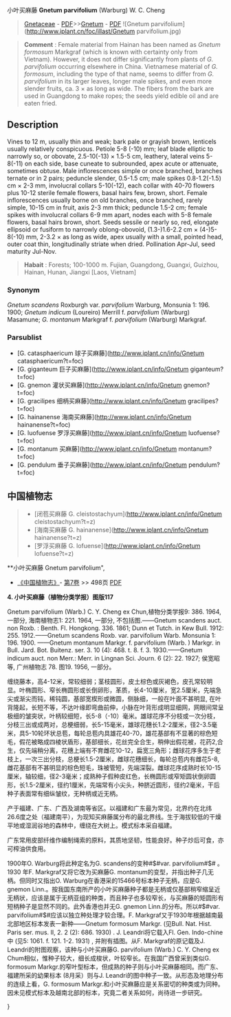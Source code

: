 小叶买麻藤 **Gnetum parvifolium** (Warburg) W. C. Cheng

> [Gnetaceae](http://www.iplant.cn/info/Gnetaceae?t=foc) - [PDF](http://www.iplant.cn/foc/pdf/Gnetaceae.pdf)>>[Gnetum](http://www.iplant.cn/info/Gnetum?t=foc) - [PDF](http://www.iplant.cn/foc/pdf/Gnetum.pdf)
![Gnetum parvifolium](http://www.iplant.cn/foc/illast/Gnetum parvifolium.jpg)

> **Comment** : 
> Female material from Hainan has been named as *Gnetum formosum* Markgraf (which is known with certainty only from Vietnam). However, it does not differ significantly from plants of *G. parvifolium* occurring elsewhere in China. Vietnamese material of *G. formosum*, including the type of that name, seems to differ from *G. parvifolium* in its larger leaves, longer male spikes, and  even more slender fruits, ca. 3 ×  as long as wide.
> The fibers from the bark are used in Guangdong to make ropes; the seeds yield edible oil and are eaten fried.

## Description

Vines to 12 m, usually thin and weak; bark pale or grayish brown, lenticels usually relatively conspicuous. Petiole 5-8 (-10) mm; leaf blade elliptic to narrowly so, or obovate, 2.5-10(-13) ×  1.5-5 cm, leathery, lateral veins 5-8(-11) on each side, base cuneate to subrounded, apex acute or attenuate, sometimes obtuse. Male inflorescences simple or once branched, branches ternate or in 2 pairs; peduncle slender, 0.5-1.5 cm; male spikes 0.8-1.2(-1.5) cm ×  2-3 mm, involucral collars 5-10(-12), each collar with 40-70 flowers plus 10-12 sterile female flowers, basal hairs few, brown, short. Female inflorescences usually borne on old branches, once branched, rarely simple, 10-15 cm in fruit, axis 2-3 mm thick; peduncle 1.5-2 cm; female spikes with involucral collars 6-9 mm apart, nodes each with 5-8 female flowers, basal hairs brown, short. Seeds sessile or nearly so, red, elongate ellipsoid or fusiform to narrowly oblong-obovoid, (1.3-)1.6-2.2 cm ×  (4-)5-8(-10) mm, 2-3.2 ×  as long as wide, apex usually with a small, pointed head, outer coat thin, longitudinally striate when dried. Pollination Apr-Jul, seed maturity Jul-Nov.

> **Habait** : 
> Forests; 100-1000 m. Fujian, Guangdong, Guangxi, Guizhou, Hainan, Hunan, Jiangxi [Laos, Vietnam]

### Synonym
*Gnetum scandens* Roxburgh var. *parvifolium* Warburg, Monsunia 1: 196. 1900; *Gnetum indicum* (Loureiro) Merrill f. *parvifolium* (Warburg) Masamune; *G. montanum* Markgraf f. *parvifolium* (Warburg) Markgraf.

### Parsublist

* [G.  catasphaericum  球子买麻藤](http://www.iplant.cn/info/Gnetum catasphaericum?t=foc)
* [G.  giganteum  巨子买麻藤](http://www.iplant.cn/info/Gnetum giganteum?t=foc)
* [G.  gnemon  灌状买麻藤](http://www.iplant.cn/info/Gnetum gnemon?t=foc)
* [G.  gracilipes  细柄买麻藤](http://www.iplant.cn/info/Gnetum gracilipes?t=foc)
* [G.  hainanense  海南买麻藤](http://www.iplant.cn/info/Gnetum hainanense?t=foc)
* [G.  luofuense  罗浮买麻藤](http://www.iplant.cn/info/Gnetum luofuense?t=foc)
* [G.  montanum  买麻藤](http://www.iplant.cn/info/Gnetum montanum?t=foc)
* [G.  pendulum  垂子买麻藤](http://www.iplant.cn/info/Gnetum pendulum?t=foc)

## 中国植物志

> * [闭苞买麻藤  G.  cleistostachyum](http://www.iplant.cn/info/Gnetum cleistostachyum?t=z)
> * [海南买麻藤  G.  hainanense](http://www.iplant.cn/info/Gnetum hainanense?t=z)
> * [罗浮买麻藤  G.  lofuense](http://www.iplant.cn/info/Gnetum lofuense?t=z)

**小叶买麻藤 Gnetum parvifolium",

* [《中国植物志》](http://www.iplant.cn/frps)- [第7卷](http://www.iplant.cn/frps/vol/7) >> 498页 [PDF](http://www.iplant.cn/frps/pdf/7/498.pdf)

**4. 小叶买麻藤（植物分类学报）图版117**

Gnetum parvifolium (Warb.) C. Y. Cheng ex Chun,植物分类学报9: 386. 1964, 一部分, 海南植物志1: 221. 1964, 一部分, 不包括图.——Gnetum scandens auct. non Roxb. : Benth. Fl. Hongkong. 336. 1861; Dunn et Tutch. in Kew Bull. 1912: 255. 1912.——Gnetum scandens Roxb. var. parvifolium Warb. Monsunia 1: 196. 1900. ——Gnetum montanum Markgr. f. parvifolium (Warb. ) Markgr. in Bull. Jard. Bot. Buitenz. ser. 3. 10 (4): 468. t. 8. f. 3. 1930.——Gnetum indicum auct. non Merr.: Merr. in Lingnan Sci. Journ. 6 (2): 22. 1927; 侯宽昭等, 广州植物志 78. 图19. 1956, 一部分。

缠绕藤本，高4-12米，常较细弱；茎枝圆形，皮土棕色或灰褐色，皮孔常较明显。叶椭圆形、窄长椭圆形或长倒卵形，革质，长4-10厘米，宽2.5厘米，先端急尖或渐尖而钝，稀钝圆，基部宽楔形或微圆，侧脉细，一般在叶面不甚明显, 在叶背隆起，长短不等，不达叶缘即弯曲前伸，小脉在叶背形成明显细网，网眼间常呈极细的皱突状，叶柄较细短，长5-8（-10）毫米。雄球花序不分枝或一次分枝，分枝三出或成两对，总梗细弱，长5-15毫米，雄球花穗长1.2-2厘米，径2-3.5毫米，具5-10轮环状总苞，每轮总苞内具雄花40-70，雄花基部有不显著的棕色短毛，假花被略成四棱状盾形，基部细长，花丝完全合生，稍伸出假花被，花药2,合生，仅先端稍分离，花穗上端有不育雌花10-12，扁宽三角形；雌球花序多生于老枝上，一次三出分枝，总梗长1.5-2厘米，雌球花穗细长，每轮总苞内有雌花5-8,雌花基部有不甚明显的棕色短毛，珠被管短，先端深裂。雌球花序成熟时长10-15厘米，轴较细，径2-3毫米；成熟种子假种皮红色，长椭圆形或窄矩圆状倒卵圆形，长1.5-2厘米，径约1厘米，先端常有小尖头，种脐近圆形，径约2毫米，干后种子表面常有细纵皱纹，无种柄或近无柄。

产于福建、广东、广西及湖南等省区。以福建和广东最为常见，北界约在北纬26.6度之处（福建南平），为现知买麻藤属分布的最北界线。生于海拔较低的干燥平地或湿润谷地的森林中，缠绕在大树上。模式标本采自福建。

广东常用皮部纤维作编制绳索的原料，其质地坚韧，性能良好。种子炒后可食，亦可榨油供食用。

1900年O. Warburg将此种定名为G. scandens的变种#$#var. parvifolium#$# 。1930 年F. Markgraf又将它改为买麻藤G. montanum的变型，并指出种子几无柄。但同时又指出O. Warburg在香港采的15466号标本种子无柄，应是G. gnemon Linn.。按我国东南所产的小叶买麻藤种子都是无柄或仅基部稍窄缩呈近无柄状，应该是属于无柄亚组的种类，而且种子也多较窄长，与买麻藤的矩圆形有短柄种子是显然不同的。此外香港也并无G. gnemon Linn.的分布。所以#$#var. parvifolium#$#应该以独立种处理才较合理。F. Markgraf又于1930年根据越南最北部地区标本发表一新种——Gnetum formosum Markgr. (见Bull. Nat. Hist. Paris ser. mus. II, 2. 2 (2): 686. 1930) . J. Leandri将它载入Fl. Gen. Indo-chine中 (见5: 1061. f. 121. 1-2. 1931) , 并附有插图。从F. Markgraf的原记载及J. Leandri的附图观察，该种与小叶买麻藤G. parvifolium (Warb.) C. Y. Cheng ex Chum相似，惟种子较大，细长成梭状，叶较窄长。在我国广西曾采到类似G. formosum Markgr.的窄叶型标本，但成熟的种子则与小叶买麻藤相同。而广东、福建所采的幼果标本 (8月采）则与J. Leandri的图中种子一致。从形态及地理分布的连续上看，G. formosum Markgr.和小叶买麻藤应是关系密切的种类或为同种。因未见模式标本及越南北部的标本，究竟二者关系如何，尚待进一步研究。

}